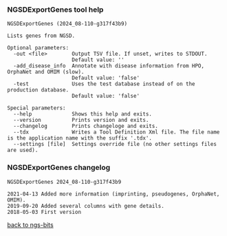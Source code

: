 ### NGSDExportGenes tool help
	NGSDExportGenes (2024_08-110-g317f43b9)
	
	Lists genes from NGSD.
	
	Optional parameters:
	  -out <file>        Output TSV file. If unset, writes to STDOUT.
	                     Default value: ''
	  -add_disease_info  Annotate with disease information from HPO, OrphaNet and OMIM (slow).
	                     Default value: 'false'
	  -test              Uses the test database instead of on the production database.
	                     Default value: 'false'
	
	Special parameters:
	  --help             Shows this help and exits.
	  --version          Prints version and exits.
	  --changelog        Prints changeloge and exits.
	  --tdx              Writes a Tool Definition Xml file. The file name is the application name with the suffix '.tdx'.
	  --settings [file]  Settings override file (no other settings files are used).
	
### NGSDExportGenes changelog
	NGSDExportGenes 2024_08-110-g317f43b9
	
	2021-04-13 Added more information (imprinting, pseudogenes, OrphaNet, OMIM).
	2019-09-20 Added several columns with gene details.
	2018-05-03 First version
[back to ngs-bits](https://github.com/imgag/ngs-bits)